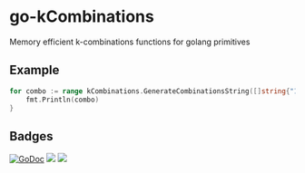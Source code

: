# go-kCombinations
Memory efficient k-combinations functions for golang primitives

## Example

```` go
for combo := range kCombinations.GenerateCombinationsString([]string{"1","2","3","4"}, 2) {
    fmt.Println(combo)
}
````

## Badges

[![GoDoc](https://godoc.org/github.com/Ramshackle-Jamathon/go-kCombinations?status.svg)](https://godoc.org/github.com/Ramshackle-Jamathon/go-kCombinations)
![](https://img.shields.io/badge/license-MIT-blue.svg)
![](https://img.shields.io/badge/status-stable-green.svg)
